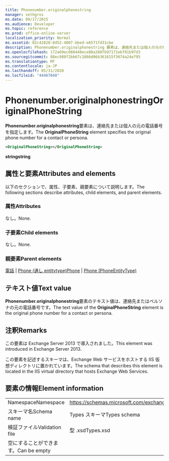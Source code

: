 ```yaml
---
title: Phonenumber.originalphonestring
manager: sethgros
ms.date: 09/17/2015
ms.audience: Developer
ms.topic: reference
ms.prod: office-online-server
localization_priority: Normal
ms.assetid: 02c42828-0d52-4007-bbed-e6571fd31cbe
description: Phonenumber.originalphonestring 要素は、連絡先または個人の元の電話番号を指定します。
ms.openlocfilehash: 172a69ec088440ece80a2807b97171ebf81b97d3
ms.sourcegitcommit: 88ec988f2bb67c1866d06b361615f3674a24e795
ms.translationtype: MT
ms.contentlocale: ja-JP
ms.lasthandoff: 05/31/2020
ms.locfileid: "44467040"
---
```

# <a name="originalphonestring"></a><span data-ttu-id="88970-103">Phonenumber.originalphonestring</span><span class="sxs-lookup"><span data-stu-id="88970-103">OriginalPhoneString</span></span>

<span data-ttu-id="88970-104">**Phonenumber.originalphonestring**要素は、連絡先または個人の元の電話番号を指定します。</span><span class="sxs-lookup"><span data-stu-id="88970-104">The **OriginalPhoneString** element specifies the original phone number for a contact or persona.</span></span> 
  
```XML
<OriginalPhoneString></OriginalPhoneString>
```

 <span data-ttu-id="88970-105">**string**</span><span class="sxs-lookup"><span data-stu-id="88970-105">**string**</span></span>
## <a name="attributes-and-elements"></a><span data-ttu-id="88970-106">属性と要素</span><span class="sxs-lookup"><span data-stu-id="88970-106">Attributes and elements</span></span>

<span data-ttu-id="88970-107">以下のセクションで、属性、子要素、親要素について説明します。</span><span class="sxs-lookup"><span data-stu-id="88970-107">The following sections describe attributes, child elements, and parent elements.</span></span>
  
### <a name="attributes"></a><span data-ttu-id="88970-108">属性</span><span class="sxs-lookup"><span data-stu-id="88970-108">Attributes</span></span>

<span data-ttu-id="88970-109">なし。</span><span class="sxs-lookup"><span data-stu-id="88970-109">None.</span></span>
  
### <a name="child-elements"></a><span data-ttu-id="88970-110">子要素</span><span class="sxs-lookup"><span data-stu-id="88970-110">Child elements</span></span>

<span data-ttu-id="88970-111">なし。</span><span class="sxs-lookup"><span data-stu-id="88970-111">None.</span></span>
  
### <a name="parent-elements"></a><span data-ttu-id="88970-112">親要素</span><span class="sxs-lookup"><span data-stu-id="88970-112">Parent elements</span></span>

<span data-ttu-id="88970-113">[電話](phone.md)  | [Phone (通し entitytype)](phone-phoneentitytype.md)</span><span class="sxs-lookup"><span data-stu-id="88970-113">[Phone](phone.md) | [Phone (PhoneEntityType)](phone-phoneentitytype.md)</span></span>
  
## <a name="text-value"></a><span data-ttu-id="88970-114">テキスト値</span><span class="sxs-lookup"><span data-stu-id="88970-114">Text value</span></span>

<span data-ttu-id="88970-115">**Phonenumber.originalphonestring**要素のテキスト値は、連絡先またはペルソナの元の電話番号です。</span><span class="sxs-lookup"><span data-stu-id="88970-115">The text value of the **OriginalPhoneString** element is the original phone number for a contact or persona.</span></span> 
  
## <a name="remarks"></a><span data-ttu-id="88970-116">注釈</span><span class="sxs-lookup"><span data-stu-id="88970-116">Remarks</span></span>

<span data-ttu-id="88970-117">この要素は Exchange Server 2013 で導入されました。</span><span class="sxs-lookup"><span data-stu-id="88970-117">This element was introduced in Exchange Server 2013.</span></span>
  
<span data-ttu-id="88970-118">この要素を記述するスキーマは、Exchange Web サービスをホストする IIS 仮想ディレクトリに置かれています。</span><span class="sxs-lookup"><span data-stu-id="88970-118">The schema that describes this element is located in the IIS virtual directory that hosts Exchange Web Services.</span></span>
  
## <a name="element-information"></a><span data-ttu-id="88970-119">要素の情報</span><span class="sxs-lookup"><span data-stu-id="88970-119">Element information</span></span>

|||
|:-----|:-----|
|<span data-ttu-id="88970-120">Namespace</span><span class="sxs-lookup"><span data-stu-id="88970-120">Namespace</span></span>  <br/> |https://schemas.microsoft.com/exchange/services/2006/types  <br/> |
|<span data-ttu-id="88970-121">スキーマ名</span><span class="sxs-lookup"><span data-stu-id="88970-121">Schema name</span></span>  <br/> |<span data-ttu-id="88970-122">Types スキーマ</span><span class="sxs-lookup"><span data-stu-id="88970-122">Types schema</span></span>  <br/> |
|<span data-ttu-id="88970-123">検証ファイル</span><span class="sxs-lookup"><span data-stu-id="88970-123">Validation file</span></span>  <br/> |<span data-ttu-id="88970-124">型 .xsd</span><span class="sxs-lookup"><span data-stu-id="88970-124">Types.xsd</span></span>  <br/> |
|<span data-ttu-id="88970-125">空にすることができます。</span><span class="sxs-lookup"><span data-stu-id="88970-125">Can be empty</span></span>  <br/> ||
   

